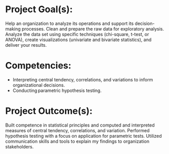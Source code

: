 # Project Goal(s):
Help an organization to analyze its operations and support its decision-making processes. Clean and prepare the raw data for exploratory analysis. Analyze the data set using specific techniques (chi-square, t-test, or ANOVA), create visualizations (univariate and bivariate statistics), and deliver your results.

# Competencies:
- Interpreting central tendency, correlations, and variations to inform organizational decisions.
- Conducting parametric hypothesis testing.

# Project Outcome(s): 
Built competence in statistical principles and computed and interpreted measures of central tendency, correlations, and variation. Performed hypothesis testing with a focus on application for parametric tests. Utilized communication skills and tools to explain my findings to organization stakeholders. 
